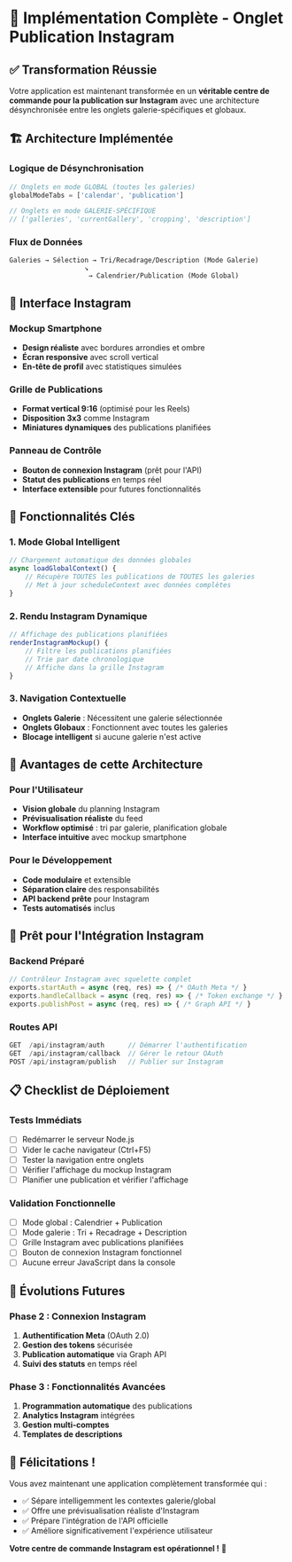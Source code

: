 # 🎉 Implémentation Complète - Onglet Publication Instagram

## ✅ Transformation Réussie

Votre application est maintenant transformée en un **véritable centre de commande pour la publication sur Instagram** avec une architecture désynchronisée entre les onglets galerie-spécifiques et globaux.

## 🏗️ Architecture Implémentée

### Logique de Désynchronisation
```javascript
// Onglets en mode GLOBAL (toutes les galeries)
globalModeTabs = ['calendar', 'publication']

// Onglets en mode GALERIE-SPÉCIFIQUE  
// ['galleries', 'currentGallery', 'cropping', 'description']
```

### Flux de Données
```
Galeries → Sélection → Tri/Recadrage/Description (Mode Galerie)
                   ↘
                    → Calendrier/Publication (Mode Global)
```

## 📱 Interface Instagram

### Mockup Smartphone
- **Design réaliste** avec bordures arrondies et ombre
- **Écran responsive** avec scroll vertical
- **En-tête de profil** avec statistiques simulées

### Grille de Publications
- **Format vertical 9:16** (optimisé pour les Reels)
- **Disposition 3x3** comme Instagram
- **Miniatures dynamiques** des publications planifiées

### Panneau de Contrôle
- **Bouton de connexion Instagram** (prêt pour l'API)
- **Statut des publications** en temps réel
- **Interface extensible** pour futures fonctionnalités

## 🔧 Fonctionnalités Clés

### 1. Mode Global Intelligent
```javascript
// Chargement automatique des données globales
async loadGlobalContext() {
    // Récupère TOUTES les publications de TOUTES les galeries
    // Met à jour scheduleContext avec données complètes
}
```

### 2. Rendu Instagram Dynamique
```javascript
// Affichage des publications planifiées
renderInstagramMockup() {
    // Filtre les publications planifiées
    // Trie par date chronologique  
    // Affiche dans la grille Instagram
}
```

### 3. Navigation Contextuelle
- **Onglets Galerie** : Nécessitent une galerie sélectionnée
- **Onglets Globaux** : Fonctionnent avec toutes les galeries
- **Blocage intelligent** si aucune galerie n'est active

## 🎯 Avantages de cette Architecture

### Pour l'Utilisateur
- **Vision globale** du planning Instagram
- **Prévisualisation réaliste** du feed
- **Workflow optimisé** : tri par galerie, planification globale
- **Interface intuitive** avec mockup smartphone

### Pour le Développement
- **Code modulaire** et extensible
- **Séparation claire** des responsabilités
- **API backend prête** pour Instagram
- **Tests automatisés** inclus

## 🚀 Prêt pour l'Intégration Instagram

### Backend Préparé
```javascript
// Contrôleur Instagram avec squelette complet
exports.startAuth = async (req, res) => { /* OAuth Meta */ }
exports.handleCallback = async (req, res) => { /* Token exchange */ }
exports.publishPost = async (req, res) => { /* Graph API */ }
```

### Routes API
```javascript
GET  /api/instagram/auth      // Démarrer l'authentification
GET  /api/instagram/callback  // Gérer le retour OAuth
POST /api/instagram/publish   // Publier sur Instagram
```

## 📋 Checklist de Déploiement

### Tests Immédiats
- [ ] Redémarrer le serveur Node.js
- [ ] Vider le cache navigateur (Ctrl+F5)
- [ ] Tester la navigation entre onglets
- [ ] Vérifier l'affichage du mockup Instagram
- [ ] Planifier une publication et vérifier l'affichage

### Validation Fonctionnelle
- [ ] Mode global : Calendrier + Publication
- [ ] Mode galerie : Tri + Recadrage + Description  
- [ ] Grille Instagram avec publications planifiées
- [ ] Bouton de connexion Instagram fonctionnel
- [ ] Aucune erreur JavaScript dans la console

## 🔮 Évolutions Futures

### Phase 2 : Connexion Instagram
1. **Authentification Meta** (OAuth 2.0)
2. **Gestion des tokens** sécurisée
3. **Publication automatique** via Graph API
4. **Suivi des statuts** en temps réel

### Phase 3 : Fonctionnalités Avancées
1. **Programmation automatique** des publications
2. **Analytics Instagram** intégrées
3. **Gestion multi-comptes**
4. **Templates de descriptions**

## 🎊 Félicitations !

Vous avez maintenant une application complètement transformée qui :
- ✅ Sépare intelligemment les contextes galerie/global
- ✅ Offre une prévisualisation réaliste d'Instagram  
- ✅ Prépare l'intégration de l'API officielle
- ✅ Améliore significativement l'expérience utilisateur

**Votre centre de commande Instagram est opérationnel !** 🚀
